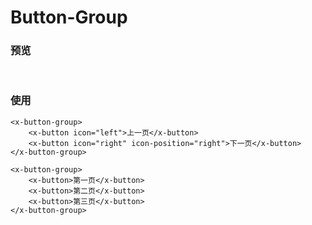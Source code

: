 # Button-Group

### 预览
<br>
<ClientOnly>
    <button-group-demo></button-group-demo>
</ClientOnly>

### 使用
```
<x-button-group>
    <x-button icon="left">上一页</x-button>
    <x-button icon="right" icon-position="right">下一页</x-button>
</x-button-group>

<x-button-group>
    <x-button>第一页</x-button>
    <x-button>第二页</x-button>
    <x-button>第三页</x-button>
</x-button-group>
```
